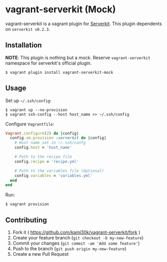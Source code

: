 # vagrant-serverkit (Mock)

vagrant-serverkit is a vagrant plugin for [Serverkit](https://github.com/r7kamura/serverkit/).
This plugin dependents on `serverkit v0.2.3`.

## Installation

**NOTE**: This plugin is nothing but a mock. Reserve `vagrant-serverkit` namespace for serverkit's official plugin.

```
$ vagrant plugin install vagrant-serverkit-mock
```

## Usage

Set up `~/.ssh/config`:

```
$ vagrant up --no-provision
$ vagrant ssh-config --host host_name >> ~/.ssh/config
```

Configure `Vagrantfile`:

```ruby
Vagrant.configure(2) do |config|
  config.vm.provision :serverkit do |config|
    # Host name set in ~/.ssh/confg
    config.host = 'host_name'

    # Path to the recipe file
    config.recipe = 'recipe.yml'

    # Path to the variables file (Optional)
    config.variables = 'variables.yml'
  end
end
```

Run:

```
$ vagrant provision
```

## Contributing

1. Fork it ( https://github.com/kami30k/vagrant-serverkit/fork )
2. Create your feature branch (`git checkout -b my-new-feature`)
3. Commit your changes (`git commit -am 'Add some feature'`)
4. Push to the branch (`git push origin my-new-feature`)
5. Create a new Pull Request
